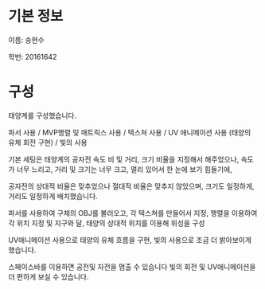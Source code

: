 # 기본 정보

이름: 송현수

학번: 20161642

# 구성

태양계를 구성했습니다.

파서 사용 / MVP행렬 및 매트릭스 사용 / 텍스쳐 사용 / UV 애니메이션 사용 (태양의 유체 회전 구현) / 빛의 사용

기본 세팅은 태양계의 공자전 속도 비 및 거리, 크기 비율을 지정해서 해주었으나, 속도가 너무 느리고, 거리 및 크기는 너무 크고, 멀리 있어서 한 눈에 보기 힘들기에,

공자전의 상대적 비율은 맞추었으나 절대적 비율은 맞추지 않았으며, 크기도 일정하게, 거리도 일정하게 배치했습니다.

파서를 사용하여 구체의 OBJ를 불러오고, 각 텍스쳐를 만들어서 지정, 행렬을 이용하여 각 위치 지정 및 지구와 달, 태양의 상대적 위치를 이용해 위성을 구성

UV애니메이션 사용으로 태양의 유체 흐름을 구현, 빛의 사용으로 조금 더 밝아보이게 했습니다.

스페이스바를 이용하면 공전및 자전을 멈출 수 있습니다 빛의 회전 및 UV애니메이션을 더 편하게 보실 수 있습니다.
